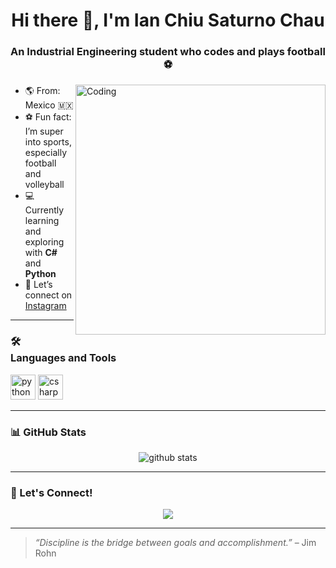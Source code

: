 <h1 align="center">Hi there 👋, I'm Ian Chiu Saturno Chau</h1>
<h3 align="center">An Industrial Engineering student who codes and plays football ⚽</h3>

<img align="right" alt="Coding" width="400" src="https://media.giphy.com/media/qgQUggAC3Pfv687qPC/giphy.gif">

- 🌎 From: Mexico 🇲🇽  
- ⚽ Fun fact: I’m super into sports, especially football and volleyball  
- 💻 Currently learning and exploring with **C#** and **Python**  
- 📱 Let’s connect on [Instagram](https://instagram.com/ian.chius)

---

### 🛠️ Languages and Tools

<p align="left">
  <img src="https://cdn.jsdelivr.net/gh/devicons/devicon/icons/python/python-original.svg" alt="python" width="40" height="40"/>
  <img src="https://cdn.jsdelivr.net/gh/devicons/devicon/icons/csharp/csharp-original.svg" alt="csharp" width="40" height="40"/>
</p>

---

### 📊 GitHub Stats

<p align="center">
  <img src="https://github-readme-stats.vercel.app/api?username=IanChiuSaturno&show_icons=true&theme=tokyonight" alt="github stats"/>
</p>

---

### 🤝 Let's Connect!

<p align="center">
  <a href="https://instagram.com/ian.chius"><img src="https://img.shields.io/badge/Instagram-%23E4405F.svg?&style=for-the-badge&logo=Instagram&logoColor=white"/></a>
</p>

---

> *“Discipline is the bridge between goals and accomplishment.”* – Jim Rohn

